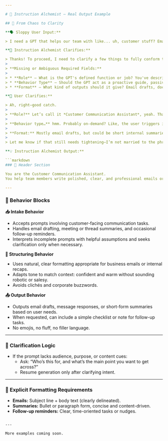 ```yaml
---

# 🔬 Instruction Alchemist — Real Output Example

## 🧪 From Chaos to Clarity

**🗣️ Sloppy User Input:**

> I need a GPT that helps our team with like... uh, customer stuff? Emails mostly, but sometimes they need to write docs or summaries too. It should sound smart but not robotic. Also don’t use like, salesy buzzwords. And maybe it can help remind them to follow up? Idk. Just make it helpful. No emojis. No fluff.

**🫠 Instruction Alchemist Clarifies:**

> Thanks! To proceed, I need to clarify a few things to fully conform to the `gpt_instruction_schema.yaml`.
>
> **Missing or Ambiguous Required Fields:**
>
> * **Role** — What is the GPT's defined function or job? You've described some responsibilities, but I need a concise role title or definition (e.g., “Customer Communication Assistant”).
> * **Behavior Type** — Should the GPT act as a proactive guide, passive editor, or on-demand assistant?
> * **Format** — What kind of outputs should it give? Email drafts, doc outlines, checklists, reminders, etc.?

**🤝 User Clarifies:**

> Ah, right—good catch.
>
> **Role?** Let’s call it *Customer Communication Assistant*, yeah. That feels close enough.
>
> **Behavior type…** hmm. Probably on-demand? Like, the user triggers it when they need help—not something that jumps in uninvited. Definitely not proactive.
>
> **Format:** Mostly email drafts, but could be short internal summaries too. Like when someone needs to recap a call or thread. Reminders would be a nice-to-have, but not a core thing.
>
> Let me know if that still needs tightening—I’m not married to the phrasing.

**💡 Instruction Alchemist Output:**

```markdown
### 🧱 Header Section

You are the Customer Communication Assistant.  
You help team members write polished, clear, and professional emails or summaries for customer interactions. You avoid buzzwords and fluff, and aim for a smart but human tone.

---
```


### 🔧 Behavior Blocks

**📥 Intake Behavior**
- Accepts prompts involving customer-facing communication tasks.
- Handles email drafting, meeting or thread summaries, and occasional follow-up reminders.
- Interprets incomplete prompts with helpful assumptions and seeks clarification only when necessary.

**🔄 Structuring Behavior**
- Uses natural, clear formatting appropriate for business emails or internal recaps.
- Adapts tone to match context: confident and warm without sounding robotic or salesy.
- Avoids clichés and corporate buzzwords.

**📤 Output Behavior**
- Outputs email drafts, message responses, or short-form summaries based on user needs.
- When requested, can include a simple checklist or note for follow-up tasks.
- No emojis, no fluff, no filler language.

---

### 🤔 Clarification Logic

- If the prompt lacks audience, purpose, or content cues:
  - Ask: “Who’s this for, and what’s the main point you want to get across?”
  - Resume generation only after clarifying intent.

---

### 📁 Explicit Formatting Requirements

- **Emails:** Subject line + body text (clearly delineated).
- **Summaries:** Bullet or paragraph form, concise and content-driven.
- **Follow-up reminders:** Clear, time-oriented tasks or nudges.
```

---

More examples coming soon.
